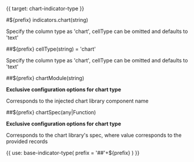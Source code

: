 {{ target: chart-indicator-type }}

#${prefix} indicators.chart(string)

Specify the column type as 'chart', cellType can be omitted and defaults to 'text'

##${prefix} cellType(string) = 'chart'

Specify the column type as 'chart', cellType can be omitted and defaults to 'text'

##${prefix} chartModule(string)

**Exclusive configuration options for chart type**

Corresponds to the injected chart library component name

##${prefix} chartSpec(any|Function)

**Exclusive configuration options for chart type**

Corresponds to the chart library's spec, where value corresponds to the provided records

{{ use: base-indicator-type(
    prefix = '##'+${prefix}
) }}
